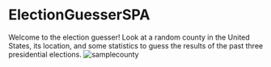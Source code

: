 # ElectionGuesserSPA
Welcome to the election guesser! Look at a random county in the United States, its location, and some statistics to guess the results of the past three presidential elections. 
![samplecounty](https://i.imgur.com/Sx1rhKE.png)
